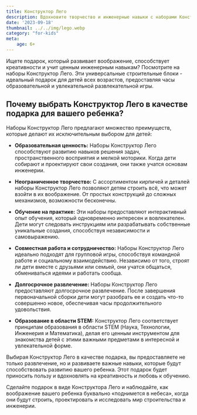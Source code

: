 ```yaml
---
title: Конструктор Лего
description: Вдохновите творчество и инженерные навыки с наборами Конструктор Лего.
date: '2023-09-18'
thumbnail: ../../img/lego.webp
category: "for-kids"
meta:
    age: 6+
---
```

Ищете подарок, который развивает воображение, способствует креативности и учит ценным инженерным навыкам? Посмотрите на наборы Конструктор Лего. Эти универсальные строительные блоки - идеальный подарок для детей всех возрастов, предоставляя часы образовательной и увлекательной развлекательной игры.

## Почему выбрать Конструктор Лего в качестве подарка для вашего ребенка?

Наборы Конструктор Лего предлагают множество преимуществ, которые делают их исключительным выбором для детей:

- **Образовательная ценность:** Наборы Конструктор Лего способствуют развитию навыков решения задач, пространственного восприятия и мелкой моторики. Когда дети собирают и проектируют свои создания, они также учатся основам инженерии.

- **Неограниченное творчество:** С ассортиментом кирпичей и деталей наборы Конструктор Лего позволяют детям строить всё, что может взойти в их воображение. От простых конструкций до сложных механизмов, возможности бесконечны.

- **Обучение на практике:** Эти наборы предоставляют интерактивный опыт обучения, который одновременно интересен и вовлекателен. Дети могут следовать инструкциям или разрабатывать собственные уникальные создания, способствуя независимости и самовыражению.

- **Совместная работа и сотрудничество:** Наборы Конструктор Лего идеально подходят для групповой игры, способствуя командной работе и социальному взаимодействию. Независимо от того, строят ли дети вместе с друзьями или семьей, они учатся общаться, обмениваться идеями и работать сообща.

- **Долгосрочное развлечение:** Наборы Конструктор Лего предоставляют долгосрочное развлечение. После завершения первоначальной сборки дети могут разобрать ее и создать что-то совершенно новое, обеспечивая часы продолжительного удовольствия.

- **Образование в области STEM:** Конструктор Лего соответствует принципам образования в области STEM (Наука, Технологии, Инженерия и Математика), делая его ценным инструментом для знакомства детей с этими важными предметами в интересной и увлекательной форме.

Выбирая Конструктор Лего в качестве подарка, вы предоставляете не только развлечение, но и развиваете важные навыки, которые будут способствовать развитию вашего ребенка. Этот подарок будет приносить пользу и вдохновлять на креативность и любовь к обучению.

Сделайте подарок в виде Конструктора Лего и наблюдайте, как воображение вашего ребенка буквально «поднимется в небеса», когда они будут строить, проектировать и исследовать мир строительства и инженерии.
